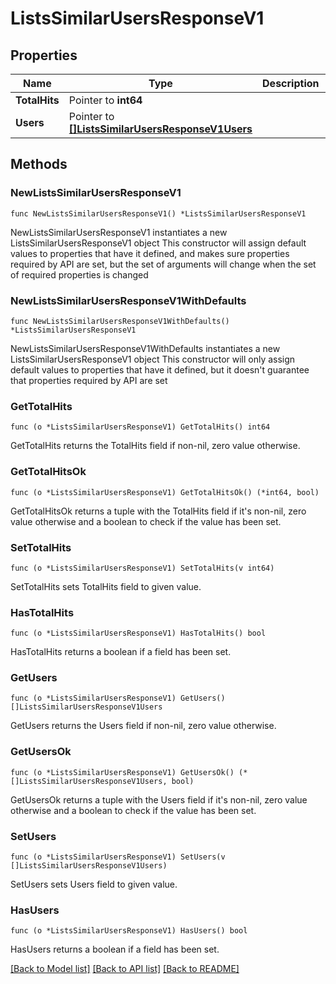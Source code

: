# ListsSimilarUsersResponseV1

## Properties

Name | Type | Description | Notes
------------ | ------------- | ------------- | -------------
**TotalHits** | Pointer to **int64** |  | [optional] 
**Users** | Pointer to [**[]ListsSimilarUsersResponseV1Users**](ListsSimilarUsersResponseV1Users.md) |  | [optional] 

## Methods

### NewListsSimilarUsersResponseV1

`func NewListsSimilarUsersResponseV1() *ListsSimilarUsersResponseV1`

NewListsSimilarUsersResponseV1 instantiates a new ListsSimilarUsersResponseV1 object
This constructor will assign default values to properties that have it defined,
and makes sure properties required by API are set, but the set of arguments
will change when the set of required properties is changed

### NewListsSimilarUsersResponseV1WithDefaults

`func NewListsSimilarUsersResponseV1WithDefaults() *ListsSimilarUsersResponseV1`

NewListsSimilarUsersResponseV1WithDefaults instantiates a new ListsSimilarUsersResponseV1 object
This constructor will only assign default values to properties that have it defined,
but it doesn't guarantee that properties required by API are set

### GetTotalHits

`func (o *ListsSimilarUsersResponseV1) GetTotalHits() int64`

GetTotalHits returns the TotalHits field if non-nil, zero value otherwise.

### GetTotalHitsOk

`func (o *ListsSimilarUsersResponseV1) GetTotalHitsOk() (*int64, bool)`

GetTotalHitsOk returns a tuple with the TotalHits field if it's non-nil, zero value otherwise
and a boolean to check if the value has been set.

### SetTotalHits

`func (o *ListsSimilarUsersResponseV1) SetTotalHits(v int64)`

SetTotalHits sets TotalHits field to given value.

### HasTotalHits

`func (o *ListsSimilarUsersResponseV1) HasTotalHits() bool`

HasTotalHits returns a boolean if a field has been set.

### GetUsers

`func (o *ListsSimilarUsersResponseV1) GetUsers() []ListsSimilarUsersResponseV1Users`

GetUsers returns the Users field if non-nil, zero value otherwise.

### GetUsersOk

`func (o *ListsSimilarUsersResponseV1) GetUsersOk() (*[]ListsSimilarUsersResponseV1Users, bool)`

GetUsersOk returns a tuple with the Users field if it's non-nil, zero value otherwise
and a boolean to check if the value has been set.

### SetUsers

`func (o *ListsSimilarUsersResponseV1) SetUsers(v []ListsSimilarUsersResponseV1Users)`

SetUsers sets Users field to given value.

### HasUsers

`func (o *ListsSimilarUsersResponseV1) HasUsers() bool`

HasUsers returns a boolean if a field has been set.


[[Back to Model list]](../README.md#documentation-for-models) [[Back to API list]](../README.md#documentation-for-api-endpoints) [[Back to README]](../README.md)


